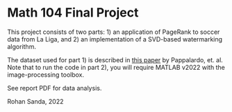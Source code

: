 # Math 104 Final Project

This project consists of two parts: 1) an application of PageRank to soccer data from La Liga, and 2) an implementation of a SVD-based watermarking algorithm. 

The dataset used for part 1) is described in [this paper](https://rdcu.be/c1qOl) by Pappalardo, et. al. 
Note that to run the code in part 2), you will require MATLAB v2022 with the image-processing toolbox. 

See report PDF for data analysis.

Rohan Sanda, 2022
